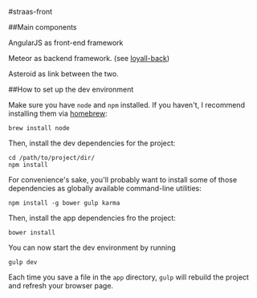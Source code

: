 #straas-front

##Main components

AngularJS as front-end framework

Meteor as backend framework. (see
[loyall-back](https://bitbucket.org/loyall/loyall-back))

Asteroid as link between the two.

##How to set up the dev environment

Make sure you have `node` and `npm` installed. If you
haven't, I recommend installing them via
[homebrew](http://brew.sh/):

    brew install node

Then, install the dev dependencies for the project:

    cd /path/to/project/dir/
    npm install

For convenience's sake, you'll probably want to install some
of those dependencies as globally available command-line
utilities:

    npm install -g bower gulp karma

Then, install the app dependencies fro the project:

    bower install

You can now start the dev environment by running

    gulp dev

Each time you save a file in the `app` directory, `gulp`
will rebuild the project and refresh your browser page.
